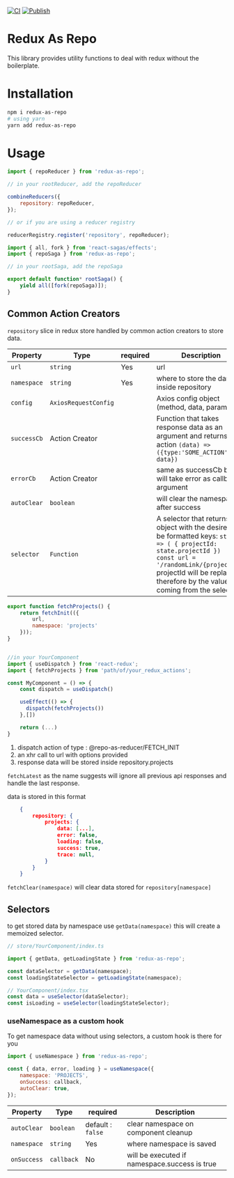 [![CI](https://github.com/chemsseddine/redux-as-repo/actions/workflows/main.yml/badge.svg?branch=master)](https://github.com/chemsseddine/redux-as-repo/actions/workflows/main.yml)
[![Publish](https://github.com/chemsseddine/redux-as-repo/actions/workflows/npm-publish.yml/badge.svg?branch=master)](https://github.com/chemsseddine/redux-as-repo/actions/workflows/npm-publish.yml)

# Redux As Repo

This library provides utility functions to deal with redux without the boilerplate.

# Installation

```sh
npm i redux-as-repo
# using yarn
yarn add redux-as-repo
```

# Usage

```js
import { repoReducer } from 'redux-as-repo';

// in your rootReducer, add the repoReducer

combineReducers({
	repository: repoReducer,
});

// or if you are using a reducer registry

reducerRegistry.register('repository', repoReducer);
```

```js
import { all, fork } from 'react-sagas/effects';
import { repoSaga } from 'redux-as-repo';

// in your rootSaga, add the repoSaga

export default function* rootSaga() {
	yield all([fork(repoSaga)]);
}
```

## Common Action Creators

`repository` slice in redux store handled by common action creators to store data.

| Property    | Type                 | required | Description                                                                                                                                                                                                                                          |
| ----------- | -------------------- | -------- | ---------------------------------------------------------------------------------------------------------------------------------------------------------------------------------------------------------------------------------------------------- |
| `url`       | `string`             | Yes      | url                                                                                                                                                                                                                                                  |
| `namespace` | `string`             | Yes      | where to store the dara inside repository                                                                                                                                                                                                            |
| `config`    | `AxiosRequestConfig` |          | Axios config object (method, data, params)                                                                                                                                                                                                           |
| `successCb` | Action Creator       |          | Function that takes response data as an argument and returns an action `(data) => ({type:'SOME_ACTION', data}) `                                                                                                                                     |
| `errorCb`   | Action Creator       |          | same as successCb but will take error as callback argument                                                                                                                                                                                           |
| `autoClear` | `boolean`            |          | will clear the namespace after success                                                                                                                                                                                                               |
| `selector`  | `Function`           |          | A selector that returns an object with the desired to be formatted keys: `state => ( { projectId: state.projectId })` <br /> `const url = '/randomLink/{projectId}'` <br> projectId will be replaced therefore by the value coming from the selector |

```javascript
export function fetchProjects() {
	return fetchInit(({
	 	url,
		namespace: 'projects'
	}));
}


//in your YourComponent
import { useDispatch } from 'react-redux';
import { fetchProjects } from 'path/of/your_redux_actions';

const MyComponent = () => {
	const dispatch = useDispatch()

	useEffect(() => {
	  dispatch(fetchProjects())
	},[])

	return (...)
}
```

1. dispatch action of type : @repo-as-reducer/FETCH_INIT
2. an xhr call to url with options provided
3. response data will be stored inside repository.projects

`fetchLatest` as the name suggests will ignore all previous api responses and handle the last response.

data is stored in this format

```json
    {
        repository: {
            projects: {
                data: [...],
                error: false,
                loading: false,
                success: true,
                trace: null,
            }
        }
    }
```

`fetchClear(namespace)` will clear data stored for `repository[namespace]`

## Selectors

to get stored data by namespace use `getData(namespace)`
this will create a memoized selector.

```js
// store/YourComponent/index.ts

import { getData, getLoadingState } from 'redux-as-repo';

const dataSelector = getData(namespace);
const loadingStateSelector = getLoadingState(namespace);

// YourComponent/index.tsx
const data = useSelector(dataSelector);
const isLoading = useSelector(loadingStateSelector);
```

### useNamespace as a custom hook

To get namespace data without using selectors, a custom hook is there for you

```js
import { useNamespace } from 'redux-as-repo';

const { data, error, loading } = useNamespace({
	namespace: 'PROJECTS',
	onSuccess: callback,
	autoClear: true,
});
```

| Property    | Type       | required          | Description                                   |
| ----------- | ---------- | ----------------- | --------------------------------------------- |
| `autoClear` | `boolean`  | default : `false` | clear namespace on component cleanup          |
| `namespace` | `string`   | Yes               | where namespace is saved                      |
| `onSuccess` | `callback` | No                | will be executed if namespace.success is true |
